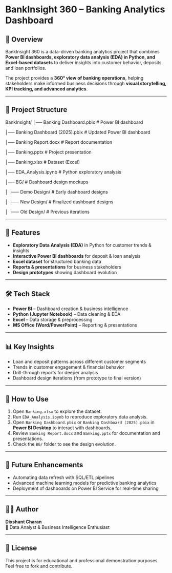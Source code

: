 # BankInsight 360 – Banking Analytics Dashboard

## 📌 Overview
BankInsight 360 is a data-driven banking analytics project that combines **Power BI dashboards, exploratory data analysis (EDA) in Python, and Excel-based datasets** to deliver insights into customer behavior, deposits, and loan portfolios.

The project provides a **360° view of banking operations**, helping stakeholders make informed business decisions through **visual storytelling, KPI tracking, and advanced analytics**.

---

## 📂 Project Structure
BankInsight/
│── Banking Dashboard.pbix # Power BI dashboard

│── Banking Dashboard (2025).pbix # Updated Power BI dashboard

│── Banking Report.docx # Report documentation

│── Banking.pptx # Project presentation

│── Banking.xlsx # Dataset (Excel)

│── EDA_Analysis.ipynb # Python exploratory analysis

│── BG/ # Dashboard design mockups

│ ├── Demo Design/ # Early dashboard designs

│ ├── New Design/ # Finalized dashboard designs

│ └── Old Design/ # Previous iterations

---

## 🚀 Features
- **Exploratory Data Analysis (EDA)** in Python for customer trends & insights  
- **Interactive Power BI dashboards** for deposit & loan analysis  
- **Excel dataset** for structured banking data  
- **Reports & presentations** for business stakeholders  
- **Design prototypes** showing dashboard evolution  

---

## 🛠️ Tech Stack
- **Power BI** – Dashboard creation & business intelligence  
- **Python (Jupyter Notebook)** – Data cleaning & EDA  
- **Excel** – Data storage & preprocessing  
- **MS Office (Word/PowerPoint)** – Reporting & presentations  

---

## 📊 Key Insights
- Loan and deposit patterns across different customer segments  
- Trends in customer engagement & financial behavior  
- Drill-through reports for deeper analysis  
- Dashboard design iterations (from prototype to final version)  

---

## 📜 How to Use
1. Open `Banking.xlsx` to explore the dataset.  
2. Run `EDA_Analysis.ipynb` to reproduce exploratory data analysis.  
3. Open `Banking Dashboard.pbix` or `Banking Dashboard (2025).pbix` in **Power BI Desktop** to interact with dashboards.  
4. Review `Banking Report.docx` and `Banking.pptx` for documentation and presentations.  
5. Check the `BG/` folder to see the design evolution.  

---

## 📌 Future Enhancements
- Automating data refresh with SQL/ETL pipelines  
- Advanced machine learning models for predictive banking analytics  
- Deployment of dashboards on Power BI Service for real-time sharing  

---

## 👨‍💻 Author
**Dixshant Charan**  
📌 Data Analyst & Business Intelligence Enthusiast  

---

## 📄 License
This project is for educational and professional demonstration purposes.  
Feel free to fork and contribute.
